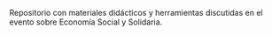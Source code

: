 Repositorio con materiales didácticos y herramientas discutidas en el evento sobre Economía Social y Solidaria.
